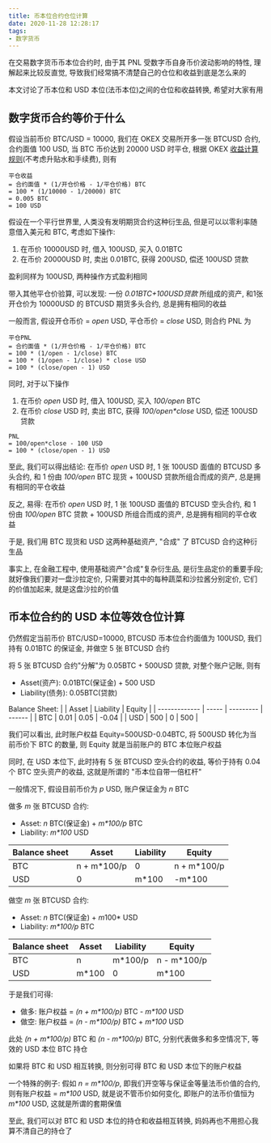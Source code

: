 ```yaml
---
title: 币本位合约仓位计算
date: 2020-11-28 12:28:17
tags:
- 数字货币
---
```


在交易数字货币币本位合约时, 由于其 PNL 受数字币自身币价波动影响的特性, 理解起来比较反直觉, 导致我们经常搞不清楚自己的仓位和收益到底是怎么来的

本文讨论了币本位和 USD 本位(法币本位)之间的仓位和收益转换, 希望对大家有用

## 数字货币合约等价于什么

假设当前币价 BTC/USD = 10000, 我们在 OKEX 交易所开多一张 BTCUSD 合约, 合约面值 100 USD, 当 BTC 币价达到 20000 USD 时平仓, 根据 OKEX [收益计算规则](https://www.okex.com/support/hc/en-us/articles/360000104591-Futures-Account-Profit-Loss)(不考虑升贴水和手续费), 则有

```
平仓收益
= 合约面值 * (1/开仓价格 - 1/平仓价格) BTC
= 100 * (1/10000 - 1/20000) BTC
= 0.005 BTC
= 100 USD
```

假设在一个平行世界里, 人类没有发明期货合约这种衍生品, 但是可以以零利率随意借入美元和 BTC, 考虑如下操作:

1. 在币价 10000USD 时, 借入 100USD, 买入 0.01BTC
2. 在币价 20000USD 时, 卖出 0.01BTC, 获得 200USD, 偿还 100USD 贷款

盈利同样为 100USD, 两种操作方式盈利相同

带入其他平仓价验算, 可以发现: 一份 *0.01BTC+100USD贷款* 所组成的资产, 和1张开仓价为 10000USD 的 BTCUSD 期货多头合约, 总是拥有相同的收益

一般而言, 假设开仓币价 = *open* USD, 平仓币价 = *close* USD, 则合约 PNL 为

```
平仓PNL
= 合约面值 * (1/开仓价格 - 1/平仓价格) BTC
= 100 * (1/open - 1/close) BTC
= 100 * (1/open - 1/close) * close USD
= 100 * (close/open - 1) USD
```

同时, 对于以下操作

1. 在币价 *open* USD 时, 借入 100USD, 买入 *100/open* BTC
2. 在币价 *close* USD 时, 卖出 BTC, 获得 *100/open\*close* USD, 偿还 100USD 贷款

```
PNL 
= 100/open*close - 100 USD 
= 100 * (close/open - 1) USD
```

至此, 我们可以得出结论: 在币价 *open* USD 时, 1 张 100USD 面值的 BTCUSD 多头合约, 和 1 份由 *100/open* BTC 现货 + 100USD 贷款所组合而成的资产, 总是拥有相同的平仓收益

反之, 易得: 在币价 *open* USD 时, 1 张 100USD 面值的 BTCUSD 空头合约, 和 1 份由 *100/open* BTC 贷款 + 100USD 所组合而成的资产, 总是拥有相同的平仓收益

于是, 我们用 BTC 现货和 USD 这两种基础资产, "合成" 了 BTCUSD 合约这种衍生品

事实上, 在金融工程中, 使用基础资产"合成"复杂衍生品, 是衍生品定价的重要手段; 就好像我们要对一盘沙拉定价, 只需要对其中的每种蔬菜和沙拉酱分别定价, 它们的价值加起来, 就是这盘沙拉的价值

## 币本位合约的 USD 本位等效仓位计算

仍然假定当前币价 BTC/USD=10000, BTCUSD 币本位合约面值为 100USD, 我们持有 0.01BTC 的保证金, 并做空 5 张 BTCUSD 合约

将 5 张 BTCUSD 合约"分解"为 0.05BTC + 500USD 贷款, 对整个账户记账, 则有

- Asset(资产): 0.01BTC(保证金) + 500 USD
- Liability(债务): 0.05BTC(贷款)

Balance Sheet:
| | Asset | Liability | Equity |
| ------------- | ----- | --------- | ------ |
| BTC           | 0.01  | 0.05      | -0.04  |
| USD           | 500   | 0         | 500    |

我们可以看出, 此时账户权益 Equity=500USD-0.04BTC, 将 500USD 转化为当前币价下 BTC 的数量, 则 Equity 就是当前账户的 BTC 本位账户权益

同时, 在 USD 本位下, 此时持有 5 张 BTCUSD 空头合约的收益, 等价于持有 0.04 个 BTC 空头资产的收益, 这就是所谓的 "币本位自带一倍杠杆"

一般情况下, 假设目前币价为 *p* USD, 账户保证金为 *n* BTC

做多 *m* 张 BTCUSD 合约:

- Asset: *n* BTC(保证金) + *m\*100/p* BTC
- Liability: *m\*100* USD

| Balance sheet | Asset         | Liability | Equity      |
| ------------- | ------------- | --------- |-------------|
| BTC           | n + m*100/p   | 0         | n + m*100/p |
| USD           | 0             | m*100     | -m*100      |

做空 *m* 张 BTCUSD 合约:

- Asset: *n* BTC(保证金) + *m*100* USD
- Liability: *m\*100/p* BTC

| Balance sheet | Asset   | Liability | Equity        |
| ------------- | ------- | --------- | ------------- |
| BTC           | n       | m*100/p | n - m*100/p |
| USD           | m*100 | 0         | m*100       |

于是我们可得:

- 做多: 账户权益 = *(n + m\*100/p)* BTC - *m\*100* USD
- 做空: 账户权益 = *(n - m\*100/p)* BTC + *m\*100* USD

此处  *(n + m\*100/p)* BTC 和 *(n - m\*100/p)* BTC, 分别代表做多和多空情况下, 等效的 USD 本位 BTC 持仓

如果将 BTC 和 USD 相互转换, 则分别可得 BTC 和 USD 本位下的账户权益

一个特殊的例子: 假如 *n = m\*100/p*, 即我们开空等与保证金等量法币价值的合约, 则有账户权益 = *m\*100* USD, 就是说不管币价如何变化, 即账户的法币价值恒为 *m\*100* USD, 这就是所谓的套期保值

至此, 我们可以对 BTC 和 USD 本位的持仓和收益相互转换, 妈妈再也不用担心我算不清自己的持仓了
